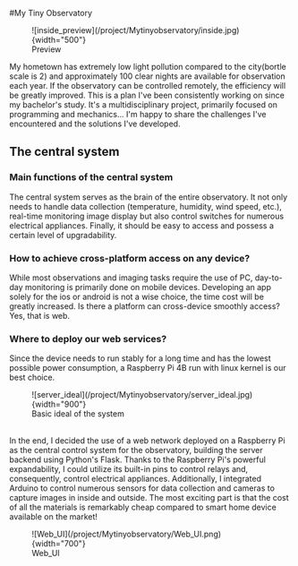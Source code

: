 #My Tiny Observatory

<figure markdown>
  ![inside_preview](/project/Mytinyobservatory/inside.jpg){width="500"}
  <figcaption>Preview</figcaption>
</figure>


My hometown has extremely low light pollution compared to the city(bortle scale is 2) and approximately 100 clear nights 
are available for observation each year. If the observatory can be controlled remotely, the efficiency will be greatly improved. 
This is a plan I've been consistently working on since my bachelor's study. It's a multidisciplinary project, primarily focused 
on programming and mechanics... I'm happy to share the challenges I've encountered and the solutions I've developed.

## The central system
### Main functions of the central system
The central system serves as the brain of the entire observatory.
It not only needs to handle data collection (temperature, humidity, wind speed, etc.), real-time monitoring 
image display but also control switches for numerous electrical appliances. Finally, it should be easy to 
access and possess a certain level of upgradability.

### How to achieve cross-platform access on any device?
While most observations and imaging tasks require the use of PC, day-to-day monitoring is primarily done on mobile devices. 
Developing an app solely for the ios or android is not a wise choice, the time cost will be greatly increased. 
Is there a platform can cross-device smoothly access? Yes, that is web.

### Where to deploy our web services?
Since the device needs to run stably for a long time and has the lowest possible power consumption, a Raspberry Pi 4B run with 
linux kernel is our best choice.
<figure markdown>
  ![server_ideal](/project/Mytinyobservatory/server_ideal.jpg){width="900"}
  <figcaption>Basic ideal of the system</figcaption>
</figure>
</br>
In the end, I decided the use of a web network deployed on a Raspberry Pi as the central control system for the observatory, 
building the server backend using Python's Flask. Thanks to the Raspberry Pi's powerful expandability, I could utilize its built-in 
pins to control relays and, consequently, control electrical appliances. Additionally, I integrated Arduino to control numerous 
sensors for data collection and cameras to capture images in inside and outside. The most exciting part is that the cost of all the 
materials is remarkably cheap compared to smart home device available on the market!
<figure markdown>
  ![Web_UI](/project/Mytinyobservatory/Web_UI.png){width="700"}
  <figcaption>Web_UI</figcaption>
</figure>